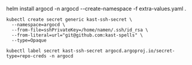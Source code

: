 
helm install argocd -n argocd --create-namespace -f extra-values.yaml .

```shell
kubectl create secret generic kast-ssh-secret \
  --namespace=argocd \
  --from-file=sshPrivateKey=/home/namen/.ssh/id_rsa \
  --from-literal=url="git@github.com:kast-spells" \
  --type=Opaque 

kubectl label secret kast-ssh-secret argocd.argoproj.io/secret-type=repo-creds -n argocd
```